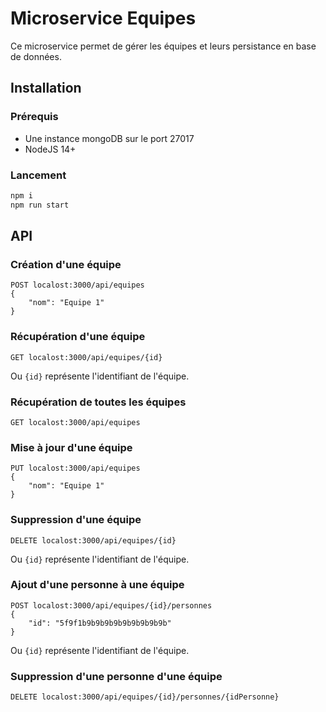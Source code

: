 # Microservice Equipes

Ce microservice permet de gérer les équipes et leurs persistance en base de données.

## Installation

### Prérequis

- Une instance mongoDB sur le port 27017
- NodeJS 14+

### Lancement

```bash
npm i
npm run start
```

## API

### Création d'une équipe

```http
POST localost:3000/api/equipes
{
    "nom": "Equipe 1"
}
```

### Récupération d'une équipe

```http
GET localost:3000/api/equipes/{id}
```

Ou `{id}` représente l'identifiant de l'équipe.

### Récupération de toutes les équipes

```http
GET localost:3000/api/equipes
```

### Mise à jour d'une équipe

```http
PUT localost:3000/api/equipes
{
    "nom": "Equipe 1"
}
```

### Suppression d'une équipe

```http
DELETE localost:3000/api/equipes/{id}
```

Ou `{id}` représente l'identifiant de l'équipe.

### Ajout d'une personne à une équipe

```http
POST localost:3000/api/equipes/{id}/personnes
{
    "id": "5f9f1b9b9b9b9b9b9b9b9b9b"
}
```

Ou `{id}` représente l'identifiant de l'équipe.

### Suppression d'une personne d'une équipe

```http
DELETE localost:3000/api/equipes/{id}/personnes/{idPersonne}
```